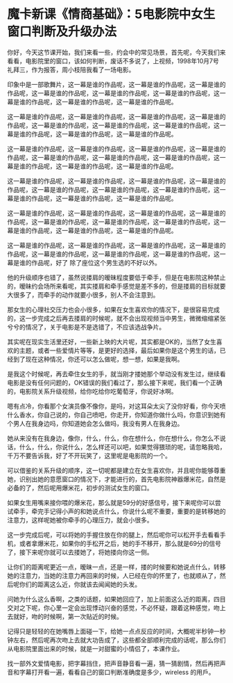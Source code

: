 # 魔卡新课《情商基础》：5电影院中女生窗口判断及升级办法

你好，今天这节课开始，我们来看一些，约会中的常见场景，首先呢，今天我们来看看，电影院里的窗口，该如何判断，废话不多说了，上视频，1998年10月7号 礼拜三，作为报答，周小枝陪我看了一场电影。

印象中是一部歌舞片，这一幕是谁的作品呢，这一幕是谁的作品呢，这一幕是谁的作品呢，这一幕是谁的作品呢，这一幕是谁的作品呢，这一幕是谁的作品呢，这一幕是谁的作品呢，这一幕是谁的作品呢，这一幕是谁的作品呢。

这一幕是谁的作品呢，这一幕是谁的作品呢，这一幕是谁的作品呢，这一幕是谁的作品呢，这一幕是谁的作品呢，这一幕是谁的作品呢，这一幕是谁的作品呢，这一幕是谁的作品呢，这一幕是谁的作品呢，这一幕是谁的作品呢。

这一幕是谁的作品呢，这一幕是谁的作品呢，这一幕是谁的作品呢，这一幕是谁的作品呢，这一幕是谁的作品呢，这一幕是谁的作品呢，这一幕是谁的作品呢，这一幕是谁的作品呢，这一幕是谁的作品呢，这一幕是谁的作品呢。

这一幕是谁的作品呢，这一幕是谁的作品呢，这一幕是谁的作品呢，这一幕是谁的作品呢，这一幕是谁的作品呢，这一幕是谁的作品呢，这一幕是谁的作品呢，这一幕是谁的作品呢，这一幕是谁的作品呢，这一幕是谁的作品呢。

这一幕是谁的作品呢，这一幕是谁的作品呢，这一幕是谁的作品呢，这一幕是谁的作品呢，这一幕是谁的作品呢，这一幕是谁的作品呢，这一幕是谁的作品呢，这一幕是谁的作品呢，这一幕是谁的作品呢，这一幕是谁的作品呢。

这一幕是谁的作品呢，这一幕是谁的作品呢，这一幕是谁的作品呢，这一幕是谁的作品呢，这一幕是谁的作品呢，这一幕是谁的作品呢，这一幕是谁的作品呢，这一幕是谁的作品呢，好了 除了座位这个男生选的不好以外。

他的升级顺序也错了，虽然说搂肩的暧昧程度要低于牵手，但是在电影院这种禁止的，暧昧约会场所来看呢，其实搂肩和牵手感觉是差不多的，但是搂肩的目标就要大很多了，而牵手的动作就要小很多，别人不会注意到。

那女生的心理社交压力也会小很多，如果在女生喜欢你的情况下，是很容易完成的，这一步完成之后再去搂肩的时候呢，就不会出现视频当中男生，微微缩缩紧张兮兮的情况了，关于电影是不是选错了，不应该选战争片。

其实呢在现实生活里还好，一些新上映的大片呢，其实都是OK的，当然了女生喜欢的主题，或者一些爱情片等等，是更好的选择，最后如果你是这个男生的话，已经到了现在这种情况，你还可以怎么做呢，想一想，如果是我啊。

是我这个时候呢，再去牵住女生的手，就当刚才搂她那个举动没有发生过，继续看电影是没有任何问题的，OK错误的我们看过了，那么接下来呢，我们看一个正确的，电影院关系升级视频，给你吃给你吃葡萄牙，你说好冰啊。

嗯有点冷，你看那个女演员像不像你，是吗，对这耳朵太尖了没你好看，你今天喷什么香水，你自己说的，你自己喷吧，你走开，你知道你做什么吗，你意识到她有个男人在我身边吗，你知道她会怎么做吗，我没有男人在我身边。

她从来没有在我身边，像你，什么，什么，你在想什么，你在想什么，你怎么不说话，什么，什么，你说什么，怎么样还可以吧，如果觉得猥琐的呢，请忽略我哈，千万不要告诉我，好了不开玩笑了，这里呢是电影院的一个。

可以借鉴的关系升级的顺序，这一切呢都是建立在女生喜欢你，并且呢你能够尊重她，识别出她的意愿窗口的情况下，才能进行的，首先电影院神器爆米花，自然是必备的了，然后呢用爆米花，初步的测试女生的窗口。

如果女生用嘴来接你喂的爆米花，那么就是59分的好感信号，接下来呢你可以尝试牵手，牵完手记得小声的和她说点什么，你说什么呢不重要，重要的是转移她的注意力，这样呢她被你牵手的心理压力，就会小很多。

这一步完成后呢，可以将她的手握住放在你的腿上，然后呢你可以松开手去看看手机，或者拿爆米花，如果你的手松开之后，她的手不移开，那么就是69分的信号了，接下来呢你就可以去搂她了，将她搂向你这一侧。

让你们的距离呢更近一点，暧昧一点，还是一样，搂的时候要和她说点什么，转移她的注意力，当她的注意力再回来的时候，人已经在你的怀里了，也就顺从了，然后呢你们的距离这么近，你就该去闻闻她的头发。

问她为什么这么香啊，之类的话题，如果她回应了，加上前面这么近的距离，四目交对之下呢，你心里一定会出现悸动兴奋的感觉，不必怀疑，跟着这种感觉，吻上去就好，吻的时候啊，第一次贴近的时候。

记得只是轻轻的在她嘴唇上面碰一下，给她一点点反应的时间，大概呢半秒钟一秒钟左右，然后呢再次吻上去就大功告成了，这些都全部顺利完成的话呢，那么你们从电影院里面出来的时候，就是一对甜蜜的小情侣了，本课作业。

找一部外文爱情电影，把字幕挡住，把声音静音看一遍，猜一猜剧情，然后再把声音和字幕打开看一遍，看看自己的窗口判断准确度是多少，wireless 的用戶。

